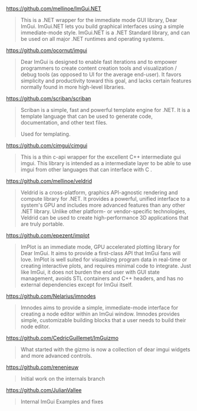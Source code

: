 https://github.com/mellinoe/ImGui.NET
> This is a .NET wrapper for the immediate mode GUI library, Dear ImGui. ImGui.NET lets you build graphical interfaces using a simple immediate-mode style. ImGui.NET is a .NET Standard library, and can be used on all major .NET runtimes and operating systems.

https://github.com/ocornut/imgui
> Dear ImGui is designed to enable fast iterations and to empower programmers to create content creation tools and visualization / debug tools (as opposed to UI for the average end-user). It favors simplicity and productivity toward this goal, and lacks certain features normally found in more high-level libraries.

https://github.com/scriban/scriban
> Scriban is a simple, fast and powerful template engine for .NET. It is a template language that can be used to generate code, documentation, and other text files.
> 
> Used for templating.

https://github.com/cimgui/cimgui
> This is a thin c-api wrapper for the excellent C++ intermediate gui imgui. This library is intended as a intermediate layer to be able to use imgui from other languages that can interface with C .

https://github.com/mellinoe/veldrid
>Veldrid is a cross-platform, graphics API-agnostic rendering and compute library for .NET. It provides a powerful, unified interface to a system's GPU and includes more advanced features than any other .NET library. Unlike other platform- or vendor-specific technologies, Veldrid can be used to create high-performance 3D applications that are truly portable.

https://github.com/epezent/implot
>ImPlot is an immediate mode, GPU accelerated plotting library for Dear ImGui. It aims to provide a first-class API that ImGui fans will love. ImPlot is well suited for visualizing program data in real-time or creating interactive plots, and requires minimal code to integrate. Just like ImGui, it does not burden the end user with GUI state management, avoids STL containers and C++ headers, and has no external dependencies except for ImGui itself.

https://github.com/Nelarius/imnodes
>Imnodes aims to provide a simple, immediate-mode interface for creating a node editor within an ImGui window. Imnodes provides simple, customizable building blocks that a user needs to build their node editor.

https://github.com/CedricGuillemet/ImGuizmo
> What started with the gizmo is now a collection of dear imgui widgets and more advanced controls.

https://github.com/renenieuw
>Initial work on the internals branch

https://github.com/JulianVallee
> Internal ImGui Examples and fixes